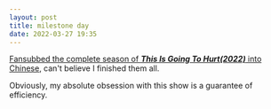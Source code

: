 ```yaml
---
layout: post
title: milestone day
date: 2022-03-27 19:35
---
```


<a download href='./assets/static/This.Is.Going.To.Hurt.S01.720p.iP.WEB-DL.AAC2.0.H.264.简体.zip'>Fansubbed the complete season of ***This Is Going To Hurt(2022)*** into Chinese</a>, can't believe I finished them all.

Obviously, my absolute obsession with this show is a guarantee of efficiency.

